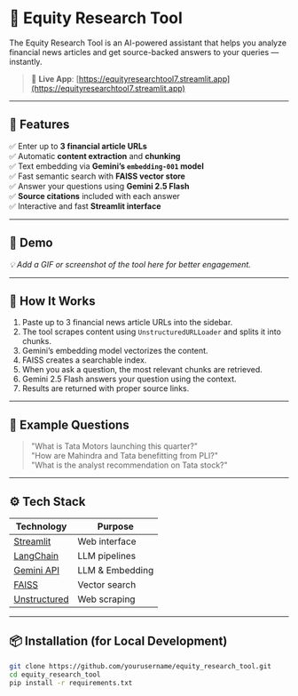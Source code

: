 # 📰 Equity Research Tool

The Equity Research Tool is an AI-powered assistant that helps you analyze financial news articles and get source-backed answers to your queries — instantly.

> 🔗 **Live App**: [https://equityresearchtool7.streamlit.app](https://equityresearchtool7.streamlit.app)

---

## 🚀 Features

✅ Enter up to **3 financial article URLs**  
✅ Automatic **content extraction** and **chunking**  
✅ Text embedding via **Gemini’s `embedding-001` model**  
✅ Fast semantic search with **FAISS vector store**  
✅ Answer your questions using **Gemini 2.5 Flash**  
✅ **Source citations** included with each answer  
✅ Interactive and fast **Streamlit interface**

---

## 📸 Demo

_💡 Add a GIF or screenshot of the tool here for better engagement._

---

## 🧠 How It Works

1. Paste up to 3 financial news article URLs into the sidebar.
2. The tool scrapes content using `UnstructuredURLLoader` and splits it into chunks.
3. Gemini’s embedding model vectorizes the content.
4. FAISS creates a searchable index.
5. When you ask a question, the most relevant chunks are retrieved.
6. Gemini 2.5 Flash answers your question using the context.
7. Results are returned with proper source links.

---

## 💬 Example Questions

> "What is Tata Motors launching this quarter?"  
> "How are Mahindra and Tata benefitting from PLI?"  
> "What is the analyst recommendation on Tata stock?"

---

## ⚙️ Tech Stack

| Technology | Purpose |
|------------|---------|
| [Streamlit](https://streamlit.io) | Web interface |
| [LangChain](https://www.langchain.com/) | LLM pipelines |
| [Gemini API](https://makersuite.google.com/) | LLM & Embedding |
| [FAISS](https://github.com/facebookresearch/faiss) | Vector search |
| [Unstructured](https://github.com/Unstructured-IO/unstructured) | Web scraping |

---

## 📦 Installation (for Local Development)

```bash
git clone https://github.com/yourusername/equity_research_tool.git
cd equity_research_tool
pip install -r requirements.txt
